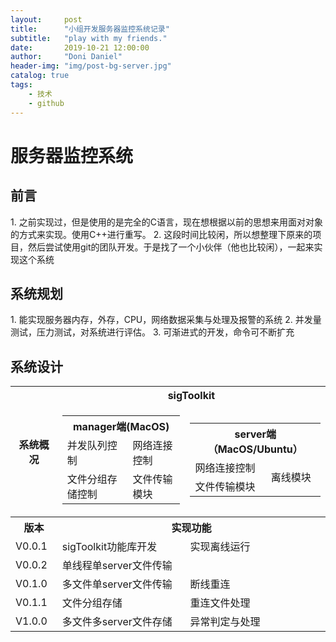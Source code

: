 ```yaml
---
layout:     post
title:      "小组开发服务器监控系统记录"
subtitle:   "play with my friends."
date:       2019-10-21 12:00:00
author:     "Doni Daniel"
header-img: "img/post-bg-server.jpg"
catalog: true
tags:
    - 技术
    - github
---
```


<h1>服务器监控系统</h1>
<h2>前言</h2>
1. 之前实现过，但是使用的是完全的C语言，现在想根据以前的思想来用面对对象的方式来实现。使用C++进行重写。
2. 这段时间比较闲，所以想整理下原来的项目，然后尝试使用git的团队开发。于是找了一个小伙伴（他也比较闲），一起来实现这个系统

<h2>系统规划</h2>
1. 能实现服务器内存，外存，CPU，网络数据采集与处理及报警的系统
2. 并发量测试，压力测试，对系统进行评估。
3. 可渐进式的开发，命令可不断扩充 

<h2>系统设计</h2>
<table>
	<tr><th rowspan=2>系统概况</th><th colspan=2>sigToolkit</th></tr>
	<tr><td>
		<table>
			<tr><th colspan=2>manager端(MacOS)</th></tr>			<tr><td>并发队列控制</td><td>网络连接控制</td></tr>			<tr><td>文件分组存储控制</td><td>文件传输模块</td></tr>
		</table></td><td>
		<table>
			<tr><th colspan=2>server端（MacOS/Ubuntu）</th></tr>
			<tr><td>网络连接控制</td><td rowspan=2>离线模块</td></tr>
			<tr><td>文件传输模块</td></tr>
		</table>
	</td></tr>
	<tr><th>版本</th><th colspan=2>实现功能</th></tr>
	<tr><td>V0.0.1</td><td>sigToolkit功能库开发</td><td>实现离线运行</td></tr>
	<tr><td>V0.0.2</td><td colspan=2>单线程单server文件传输</td></tr>
	<tr><td>V0.1.0</td><td>多文件单server文件传输</td><td>断线重连</td></tr>
	<tr><td>V0.1.1</td><td>文件分组存储</td><td>重连文件处理</td></tr>
	<tr><td>V1.0.0</td><td>多文件多server文件存储</td><td>异常判定与处理</td></tr>
</table>